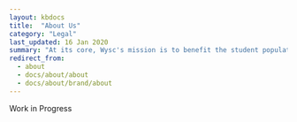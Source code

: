 ```yaml
---
layout: kbdocs
title:  "About Us"
category: "Legal"
last_updated: 16 Jan 2020
summary: "At its core, Wysc's mission is to benefit the student population at large."
redirect_from:
  - about
  - docs/about/about
  - docs/about/brand/about
---
```


Work in Progress